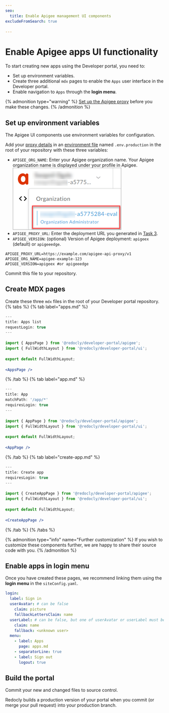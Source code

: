 ```yaml
---
seo:
  title: Enable Apigee management UI components
excludeFromSearch: true

---
```

# Enable Apigee apps UI functionality

To start creating new apps using the Developer portal, you need to:

- Set up environment variables.
- Create three additional `mdx` pages to enable the `Apps` user interface in the Developer portal.
- Enable navigation to `Apps` through the **login menu**.

{% admonition type="warning" %}
[Set up the Apigee proxy](./setup-apigee-proxy.md) before you make these changes.
{% /admonition %}

## Set up environment variables

The Apigee UI components use environment variables for configuration.

Add your [proxy details](./setup-apigee-proxy.md) in an [environment file](../environment-files.md) named `.env.production` in the root of your repository with these three variables:

- `APIGEE_ORG_NAME`: Enter your Apigee organization name. Your Apigee organization name is displayed under your profile in Apigee.
     ![Apigee organization name](./images/apigee-org-name.png '#display=block;margin=auto;width=200px;')
- `APIGEE_PROXY_URL`: Enter the deployment URL you generated in [Task 3](setup-apigee-proxy.md#task-3-map-authentication-credentials-and-deploy-proxy).
- `APIGEE_VERSION`: (optional) Version of Apigee deployment: `apigeex` (default) or `apigeeedge`.

```shell .env.production
APIGEE_PROXY_URL=https://example.com/apigee-api-proxy/v1
APIGEE_ORG_NAME=apigee-example-123
APIGEE_VERSION=apigeex #or apigeeedge
```

Commit this file to your repository.

## Create MDX pages

Create these three `mdx` files in the root of your Developer portal repository.
{% tabs %}
{% tab label="apps.md" %}
```jsx
---
title: Apps list
requestLogin: true
---

import { AppsPage } from '@redocly/developer-portal/apigee';
import { FullWidthLayout } from '@redocly/developer-portal/ui';

export default FullWidthLayout;

<AppsPage />
```
{% /tab  %}
{% tab label="app.md" %}
```jsx
---
title: App
matchPath: '/app/*'
requiresLogin: true
---

import { AppPage } from '@redocly/developer-portal/apigee';
import { FullWidthLayout } from '@redocly/developer-portal/ui';

export default FullWidthLayout;

<AppPage />
```
{% /tab  %}
{% tab label="create-app.md" %}
```jsx
---
title: Create app
requiresLogin: true
---

import { CreateAppPage } from '@redocly/developer-portal/apigee';
import { FullWidthLayout } from '@redocly/developer-portal/ui';

export default FullWidthLayout;

<CreateAppPage />
```
{% /tab  %}
{% /tabs  %}

{% admonition type="info" name="Further customization" %}
If you wish to customize these components further, we are happy to share their source code with you.
{% /admonition %}

## Enable apps in login menu

Once you have created these pages, we recommend linking them using the **login menu** in the `siteConfig.yaml`.

```yaml siteConfig.yaml excerpt
login:
  label: Sign in
  userAvatar: # can be false
    claim: picture
    fallbackLettersClaim: name
  userLabel: # can be false, but one of userAvatar or userLabel must be not false
    claim: name
    fallback: <unknown user>
  menu:
    - label: Apps
      page: apps.md
    - separatorLine: true
    - label: Sign out
      logout: true
```

## Build the portal

Commit your new and changed files to source control.

Redocly builds a production version of your portal when you commit (or merge your pull request) into your production branch.
